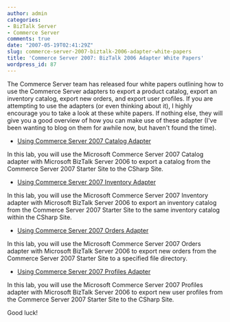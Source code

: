 ```yaml
---
author: admin
categories:
- BizTalk Server
- Commerce Server
comments: true
date: "2007-05-19T02:41:29Z"
slug: commerce-server-2007-biztalk-2006-adapter-white-papers
title: 'Commerce Server 2007: BizTalk 2006 Adapter White Papers'
wordpress_id: 87
---
```


The Commerce Server team has released four white papers outlining how to use the Commerce Server adapters to export a product catalog, export an inventory catalog, export new orders, and export user profiles. If you are attempting to use the adapters (or even thinking about it), I highly encourage you to take a look at these white papers. If nothing else, they will give you a good overview of how you can make use of these adapter (I've been wanting to blog on them for awhile now, but haven't found the time).

  * [Using Commerce Server 2007 Catalog Adapter](http://download.microsoft.com/download/b/1/d/b1d9ddf9-88c6-4d4e-abea-4787fdc85bec/usingcatalogadapter.doc)

In this lab, you will use the Microsoft Commerce Server 2007 Catalog adapter with Microsoft BizTalk Server 2006 to export a catalog from the Commerce Server 2007 Starter Site to the CSharp Site.

  * [Using Commerce Server 2007 Inventory Adapter](http://download.microsoft.com/download/b/1/d/b1d9ddf9-88c6-4d4e-abea-4787fdc85bec/usinginventoryadapter.exe)

In this lab, you will use the Microsoft Commerce Server 2007 Inventory adapter with Microsoft BizTalk Server 2006 to export an inventory catalog from the Commerce Server 2007 Starter Site to the same inventory catalog within the CSharp Site. 

  * [Using Commerce Server 2007 Orders Adapter](http://download.microsoft.com/download/b/1/d/b1d9ddf9-88c6-4d4e-abea-4787fdc85bec/usingordersadapter.doc)

In this lab, you will use the Microsoft Commerce Server 2007 Orders adapter with Microsoft BizTalk Server 2006 to export new orders from the Commerce Server 2007 Starter Site to a specified file directory.

  * [Using Commerce Server 2007 Profiles Adapter](http://download.microsoft.com/download/b/1/d/b1d9ddf9-88c6-4d4e-abea-4787fdc85bec/usingprofilesadapter.doc)

In this lab, you will use the Microsoft Commerce Server 2007 Profiles adapter with Microsoft BizTalk Server 2006 to export new user profiles from the Commerce Server 2007 Starter Site to the CSharp Site.

Good luck!